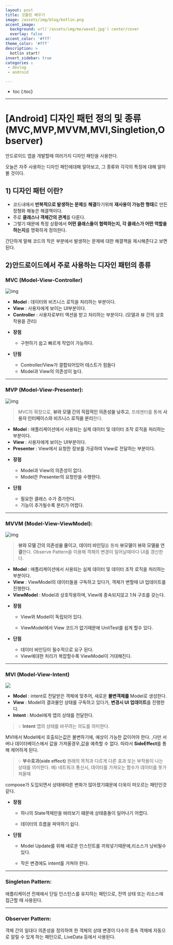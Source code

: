 ```yaml
---
layout: post
title: 코틀린 배우기
image: /assets/img/blog/kotlin.png
accent_image: 
  background: url('/assets/img/me/wave3.jpg') center/cover
  overlay: false
accent_color: '#fff'
theme_color: '#fff'
description: >
  kotlin start!
invert_sidebar: true
categories :
 - devlog	
 - android

---
```



* toc
{:toc}
---

# [Android] 디자인 패턴 정의 및 종류(MVC,MVP,MVVM,MVI,Singletion,Observer)

안드로이드 앱을 개발할때 여러가지 디자인 패턴을 사용한다.

오늘은 자주 사용하는 디자인 패턴에대해 알아보고, 그 종류와 각각의 특징에 대해 알아볼 것이다.

## 1) 디자인 패턴 이란?

* 코드내에서 **반복적으로 발생하는 문제**를 **해결**하기위해 **재사용이 가능한 형태**로 만든 정형화 해놓은 해결책이다.
* 주로 **클래스나 객체간의 관계**를 다룬다.
* 그렇기 때문에 특정 상황에서 **어떤 클래스들이 협력하는지, 각 클래스가 어떤 역할을 하는지**를 명확하게 정의한다.

간단하게 말해  코드의 작은 부분에서 발생하는 문제에 대한 해결책을 제시해준다고 보면 된다.



## 2)안드로이드에서 주로 사용하는 디자인 패턴의 종류

### **MVC (Model-View-Controller)**

![img](https://upload.wikimedia.org/wikipedia/commons/thumb/a/a0/MVC-Process.svg/200px-MVC-Process.svg.png)

- **Model** : 데이터와 비즈니스 로직을 처리하는 부분이다.
- **View** : 사용자에게 보이는 UI부분이다.
- **Controller** : 사용자로부터 액션을 받고 처리하는 부분이다. (모델과 뷰 간의 상호 작용을 관리)

* **장점** 
  * 구현하기 쉽고 빠르게 작업이 가능하다.

* **단점** 
  * Controller/View가 결합되어있어 테스트가 힘들다
  * Model과 View의 의존성이 높다.


---

### **MVP (Model-View-Presenter):** 

![img](https://upload.wikimedia.org/wikipedia/commons/thumb/d/dc/Model_View_Presenter_GUI_Design_Pattern.png/220px-Model_View_Presenter_GUI_Design_Pattern.png)

> MVC의 확장으로, **뷰와 모델 간의 직접적인 의존성을 낮추고**, 프레젠터를 통해 **사용자 인터페이스와 비즈니스 로직을 분리**한다.

- **Model** : 애플리케이션에서 사용되는 실제 데이터 및 데이터 조작 로직을 처리하는 부분이다.
- **View** : 사용자에게 보이는 UI부분이다.
- **Presenter** : View에서 요청한 정보를 가공하여 View로 전달하는 부분이다.

* **장점**
  * Model과 View의 의존성이 없다.
  * Model은 Presenter의 요청만을 수행한다. 

* **단점**
  * 필요한 클래스 수가 증가한다.
  * 기능이 추가될수록 분리가 어렵다.

---

### **MVVM (Model-View-ViewModel):** 

![img](https://upload.wikimedia.org/wikipedia/commons/thumb/8/87/MVVMPattern.png/500px-MVVMPattern.png)

> **뷰와 모델 간의 의존성을 줄이고**, **데이터 바인딩**을 통해 **뷰모델이 뷰와 모델을 연결**한다.  Observe Pattern을 이용해 객체의 변경이 일어날때마다 UI를 갱신한다.

- **Model** : 애플리케이션에서 사용되는 실제 데이터 및 데이터 조작 로직을 처리하는 부분이다.
- **View** : ViewModel의 데이터들을 구독하고 있다가, 객체가 변할때 UI 업데이트를 진행한다.
- **ViewModel** : Model과 상호작용하며, View에 종속되지않고 1:N 구조를 갖는다.

* **장점**

  - View와 Model이 독립되어 있다.

  - ViewModel에서 View 코드가 없기때문에 UnitTest를 쉽게 할수 있다.

* **단점**
  - 데이터 바인딩이 필수적으로 요구 된다.
  - View에대한 처리가 복잡할수록 ViewModel이 거대해진다.

---

### **MVI (Model-View-Intent)**

![](https://velog.velcdn.com/images/jmseb3/post/cb913c74-54cf-40d2-af8a-fdfde17a6701/image.png)

- **Model** : intent로 전달받은 객체에 맞추어, 새로운 **불변객체를** Model로 생성한다.
- **View** : Model의 결과물인 상태를 구독하고 있다가, **변경시 UI 업데이트**를 진행한다.
- **Intent** : Model에게 앱의 상태를 전달한다.

> 💡 **Intent**
>  앱의 상태를 바꾸려는 의도를 의미한다.



MVI에서 Model에서 호출되는값은 불변하기에, 예상이 가능한 값이어야 한다.
,다만 서버나 데이터베이스에서 값을 가져올경우,값을 예측할 수 없다.
따라서 **SideEffect**를 통해 제어하게 된다.

> 💡 **부수효과(side effect)**
> 원래의 목적과 다르게 다른 효과 또는 부작용이 나는 상태를 의미한다.
> 예) 네트워크 통신시, 데이터를 가져오는 함수가 데이터를 못가져올때



compose가 도입되면서 상태에따른 변화가 많아졌기떄문에 더욱이 떠오르는 패턴인것 같다.

* **장점**

  - 하나의 State객체만을 바라보기 떄문에 상태충돌이 일어나기 어렵다.

  - 데이터의 흐름을 파악하기 쉽다.

* **단점**

  - Model Update를 위해 새로운 인스턴트를 끼워넣기때문에,리소스가 낭비될수 있다.

  - 작은 변경에도 intent를 거쳐야 한다.

---

### **Singleton Pattern:** 

애플리케이션 전체에서 단일 인스턴스를 유지하는 패턴으로, 전역 상태 또는 리소스에 접근할 때 사용된다.

---

### **Observer Pattern:** 

객체 간의 일대다 의존성을 정의하여 한 객체의 상태 변경이 다수의 종속 객체에 자동으로 알릴 수 있게 하는 패턴으로, LiveData 등에서 사용된다.